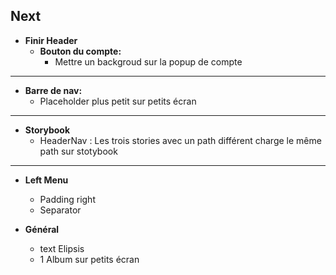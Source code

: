 ## Next

- **Finir Header**
  - **Bouton du compte:** 
    - Mettre un backgroud sur la popup de compte
---
  - **Barre de nav:**
    - Placeholder plus petit sur petits écran
---
  - **Storybook** 
    - HeaderNav : Les trois stories avec un path différent charge le même path sur stotybook
--- 
- **Left Menu**
  - Padding right
  - Separator

- **Général**
  - text Elipsis
  - 1 Album sur petits écran
